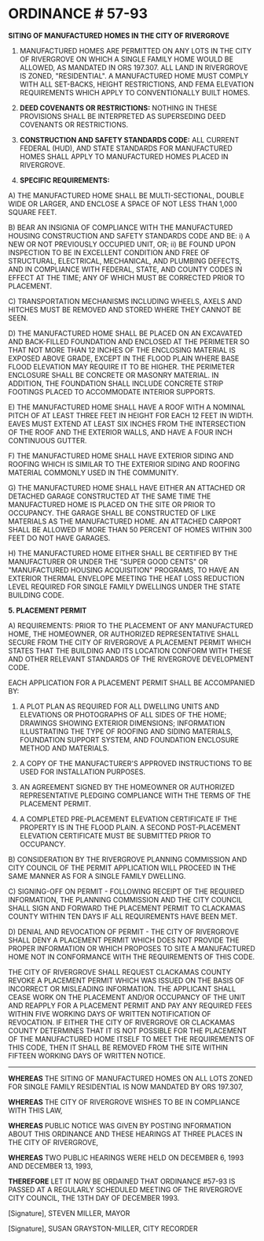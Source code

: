 # ORDINANCE # 57-93

**SITING OF MANUFACTURED HOMES IN THE CITY OF RIVERGROVE**

1. MANUFACTURED HOMES ARE PERMITTED ON ANY LOTS IN THE CITY OF RIVERGROVE ON WHICH A SINGLE FAMILY HOME WOULD BE ALLOWED, AS MANDATED IN ORS 197.307. ALL LAND IN RIVERGROVE IS ZONED, "RESIDENTIAL". A MANUFACTURED HOME MUST COMPLY WITH ALL SET-BACKS, HEIGHT RESTRICTIONS, AND FEMA ELEVATION REQUIREMENTS WHICH APPLY TO CONVENTIONALLY BUILT HOMES.

2. **DEED COVENANTS OR RESTRICTIONS:** NOTHING IN THESE PROVISIONS SHALL BE INTERPRETED AS SUPERSEDING DEED COVENANTS OR RESTRICTIONS.

3. **CONSTRUCTION AND SAFETY STANDARDS CODE:** ALL CURRENT FEDERAL (HUD), AND STATE STANDARDS FOR MANUFACTURED HOMES SHALL APPLY TO MANUFACTURED HOMES PLACED IN RIVERGROVE.

4. **SPECIFIC REQUIREMENTS:**

A) THE MANUFACTURED HOME SHALL BE MULTI-SECTIONAL, DOUBLE WIDE OR LARGER, AND ENCLOSE A SPACE OF NOT LESS THAN 1,000 SQUARE FEET.

B) BEAR AN INSIGNIA OF COMPLIANCE WITH THE MANUFACTURED HOUSING CONSTRUCTION AND SAFETY STANDARDS CODE AND BE:
i) A NEW OR NOT PREVIOUSLY OCCUPIED UNIT, OR;
ii) BE FOUND UPON INSPECTION TO BE IN EXCELLENT CONDITION AND FREE OF STRUCTURAL, ELECTRICAL, MECHANICAL, AND PLUMBING DEFECTS, AND IN COMPLIANCE WITH FEDERAL, STATE, AND COUNTY CODES IN EFFECT AT THE TIME; ANY OF WHICH MUST BE CORRECTED PRIOR TO PLACEMENT.

C) TRANSPORTATION MECHANISMS INCLUDING WHEELS, AXELS AND HITCHES MUST BE REMOVED AND STORED WHERE THEY CANNOT BE SEEN.

D) THE MANUFACTURED HOME SHALL BE PLACED ON AN EXCAVATED AND BACK-FILLED FOUNDATION AND ENCLOSED AT THE PERIMETER SO THAT NOT MORE THAN 12 INCHES OF THE ENCLOSING MATERIAL IS EXPOSED ABOVE GRADE, EXCEPT IN THE FLOOD PLAIN WHERE BASE FLOOD ELEVATION MAY REQUIRE IT TO BE HIGHER. THE PERIMETER ENCLOSURE SHALL BE CONCRETE OR MASONRY MATERIAL. IN ADDITION, THE FOUNDATION SHALL INCLUDE CONCRETE STRIP FOOTINGS PLACED TO ACCOMMODATE INTERIOR SUPPORTS.

E) THE MANUFACTURED HOME SHALL HAVE A ROOF WITH A NOMINAL PITCH OF AT LEAST THREE FEET IN HEIGHT FOR EACH 12 FEET IN WIDTH. EAVES MUST EXTEND AT LEAST SIX INCHES FROM THE INTERSECTION OF THE ROOF AND THE EXTERIOR WALLS, AND HAVE A FOUR INCH CONTINUOUS GUTTER.

F) THE MANUFACTURED HOME SHALL HAVE EXTERIOR SIDING AND ROOFING WHICH IS SIMILAR TO THE EXTERIOR SIDING AND ROOFING MATERIAL COMMONLY USED IN THE COMMUNITY.

G) THE MANUFACTURED HOME SHALL HAVE EITHER AN ATTACHED OR DETACHED GARAGE CONSTRUCTED AT THE SAME TIME THE MANUFACTURED HOME IS PLACED ON THE SITE OR PRIOR TO OCCUPANCY. THE GARAGE SHALL BE CONSTRUCTED OF LIKE MATERIALS AS THE MANUFACTURED HOME. AN ATTACHED CARPORT SHALL BE ALLOWED IF MORE THAN 50 PERCENT OF HOMES WITHIN 300 FEET DO NOT HAVE GARAGES.

H) THE MANUFACTURED HOME EITHER SHALL BE CERTIFIED BY THE MANUFACTURER OR UNDER THE "SUPER GOOD CENTS" OR "MANUFACTURED HOUSING ACQUISITION" PROGRAMS, TO HAVE AN EXTERIOR THERMAL ENVELOPE MEETING THE HEAT LOSS REDUCTION LEVEL REQUIRED FOR SINGLE FAMILY DWELLINGS UNDER THE STATE BUILDING CODE.

**5. PLACEMENT PERMIT**

A) REQUIREMENTS: PRIOR TO THE PLACEMENT OF ANY MANUFACTURED HOME, THE HOMEOWNER, OR AUTHORIZED REPRESENTATIVE SHALL SECURE FROM THE CITY OF RIVERGROVE A PLACEMENT PERMIT WHICH STATES THAT THE BUILDING AND ITS LOCATION CONFORM WITH THESE AND OTHER RELEVANT STANDARDS OF THE RIVERGROVE DEVELOPMENT CODE.

EACH APPLICATION FOR A PLACEMENT PERMIT SHALL BE ACCOMPANIED BY:

1. A PLOT PLAN AS REQUIRED FOR ALL DWELLING UNITS AND ELEVATIONS OR PHOTOGRAPHS OF ALL SIDES OF THE HOME; DRAWINGS SHOWING EXTERIOR DIMENSIONS; INFORMATION ILLUSTRATING THE TYPE OF ROOFING AND SIDING MATERIALS, FOUNDATION SUPPORT SYSTEM, AND FOUNDATION ENCLOSURE METHOD AND MATERIALS.

2. A COPY OF THE MANUFACTURER'S APPROVED INSTRUCTIONS TO BE USED FOR INSTALLATION PURPOSES.

3. AN AGREEMENT SIGNED BY THE HOMEOWNER OR AUTHORIZED REPRESENTATIVE PLEDGING COMPLIANCE WITH THE TERMS OF THE PLACEMENT PERMIT.

4. A COMPLETED PRE-PLACEMENT ELEVATION CERTIFICATE IF THE PROPERTY IS IN THE FLOOD PLAIN. A SECOND POST-PLACEMENT ELEVATION CERTIFICATE MUST BE SUBMITTED PRIOR TO OCCUPANCY.

B) CONSIDERATION BY THE RIVERGROVE PLANNING COMMISSION AND CITY COUNCIL OF THE PERMIT APPLICATION WILL PROCEED IN THE SAME MANNER AS FOR A SINGLE FAMILY DWELLING.

C) SIGNING-OFF ON PERMIT - FOLLOWING RECEIPT OF THE REQUIRED INFORMATION, THE PLANNING COMMISSION AND THE CITY COUNCIL SHALL SIGN AND FORWARD THE PLACEMENT PERMIT TO CLACKAMAS COUNTY WITHIN TEN DAYS IF ALL REQUIREMENTS HAVE BEEN MET.

D) DENIAL AND REVOCATION OF PERMIT - THE CITY OF RIVERGROVE SHALL DENY A PLACEMENT PERMIT WHICH DOES NOT PROVIDE THE PROPER INFORMATION OR WHICH PROPOSES TO SITE A MANUFACTURED HOME NOT IN CONFORMANCE WITH THE REQUIREMENTS OF THIS CODE.

THE CITY OF RIVERGROVE SHALL REQUEST CLACKAMAS COUNTY REVOKE A PLACEMENT PERMIT WHICH WAS ISSUED ON THE BASIS OF INCORRECT OR MISLEADING INFORMATION. THE APPLICANT SHALL CEASE WORK ON THE PLACEMENT AND/OR OCCUPANCY OF THE UNIT AND REAPPLY FOR A PLACEMENT PERMIT AND PAY ANY REQUIRED FEES WITHIN FIVE WORKING DAYS OF WRITTEN NOTIFICATION OF REVOCATION. IF EITHER THE CITY OF RIVERGROVE OR CLACKAMAS COUNTY DETERMINES THAT IT IS NOT POSSIBLE FOR THE PLACEMENT OF THE MANUFACTURED HOME ITSELF TO MEET THE REQUIREMENTS OF THIS CODE, THEN IT SHALL BE REMOVED FROM THE SITE WITHIN FIFTEEN WORKING DAYS OF WRITTEN NOTICE.

---

**WHEREAS** THE SITING OF MANUFACTURED HOMES ON ALL LOTS ZONED FOR SINGLE FAMILY RESIDENTIAL IS NOW MANDATED BY ORS 197.307,

**WHEREAS** THE CITY OF RIVERGROVE WISHES TO BE IN COMPLIANCE WITH THIS LAW,

**WHEREAS** PUBLIC NOTICE WAS GIVEN BY POSTING INFORMATION ABOUT THIS ORDINANCE AND THESE HEARINGS AT THREE PLACES IN THE CITY OF RIVERGROVE,

**WHEREAS** TWO PUBLIC HEARINGS WERE HELD ON DECEMBER 6, 1993 AND DECEMBER 13, 1993,

**THEREFORE** LET IT NOW BE ORDAINED THAT ORDINANCE #57-93 IS PASSED AT A REGULARLY SCHEDULED MEETING OF THE RIVERGROVE CITY COUNCIL, THE 13TH DAY OF DECEMBER 1993.

[Signature], STEVEN MILLER, MAYOR

[Signature], SUSAN GRAYSTON-MILLER, CITY RECORDER
